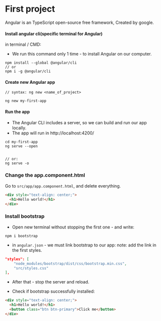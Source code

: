# First project

Angular is an TypeScript open-source free framework, Created by google. 

#### Install angular cli(specific terminal for Angular)

in terminal / CMD:

- We run this command only 1 time - to install Angular on our computer.

```
npm install --global @angular/cli
// or
npm i -g @angular/cli
```

#### Create new Angular app

```
// syntax: ng new <name_of_project>

ng new my-first-app
```

#### Run the app

- The Angular CLI includes a server, so we can build and run our app locally.
- The app will run in http://localhost:4200/

```
cd my-first-app
ng serve --open


// or:
ng serve -o
```

### Change the app.component.html

Go to `src/app/app.component.html`, and delete everything.

```html
<div style="text-align: center;">
  <h1>Hello world!</h1>
</div>
```

### Install bootstrap

- Open new terminal without stopping the first one - and write:

```
npm i bootstrap
```

- in `angular.json` -
  we must link bootstrap to our app:
  note: add the link in the first styles.

```json
"styles": [
    "node_modules/bootstrap/dist/css/bootstrap.min.css",
    "src/styles.css"
],
```

- After that - stop the server and reload.

* Check if bootstrap successfully installed:

```html
<div style="text-align: center;">
  <h1>Hello world!</h1>
  <button class="btn btn-primary">Click me</button>
</div>
```
